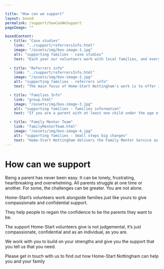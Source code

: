 ```yaml
---

title: "How can we support"
layout: boxed
permalink: /support/howCanWeSupport
pageImage: ""

boxedContent:
  - title: "Case studies"
    link: "../support/referrersInfo.html"
    image: "/assets/img/box-image-1.jpg"
    alt: "supporting families - case studies"
    text: "Each year our volunteers work with local families, and every volunteer, parent and child has their own story"
    
  - title: "Referrers info"
    link: "../support/referrersInfo.html"
    image: "/assets/img/box-image-2.jpg"
    alt: "supporting families - referrers info"
    text: "The main focus of Home-Start Nottingham's work is to offer informal, friendly and confidential support to families in their own homes through carefully selected and prepared volunteers, who are parents themselves"

  - title: "Families Info"
    link: "group.html"
    image: "/assets/img/box-image-3.jpg"
    alt: "supporting families - families information"
    text: "If you are a parent with at least one child under the age of eight then Home-Start Nottingham may be able to help you"

  - title: "Family Mentor Team"
    link: "familyMentorTeam.html"
    image: "/assets/img/box-image-4.jpg"
    alt: "supporting families - Small steps big changes"
    text: "Home-Start Nottingham delivers the Family Mentor Service as part of the Small Steps, Big  Changes programme."
---
```


# How can we support

Being a parent has never been easy. It can be lonely, frustrating, heartbreaking and overwhelming. All parents struggle at one time or another. For some, the challenges can be greater. You are not alone.

Home-Start’s volunteers work alongside families just like yours to give compassionate and confidential support.

They help people to regain the confidence to be the parents they want to be.

The support Home-Start volunteers give is not judgemental, it’s just compassionate, confidential and as an individual, as you are.

We work with you to build on your strengths and give you the support that you tell us that you need.

Please get in touch with us to find out how Home-Start Nottingham can help you and your family

